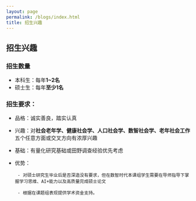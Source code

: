 ```yaml
---
layout: page
permalink: /blogs/index.html
title: 招生兴趣
---
```


## **招生兴趣**
###  招生数量
- 本科生：每年**1~2名**
- 硕士生：每年**至少1名**

### 招生要求：
- 品格：诚实善良，踏实认真
- 兴趣：对**社会老年学、健康社会学、人口社会学、数智社会学、老年社会工作**五个任意方面或交叉方向有浓厚兴趣
- 基础：有量化研究基础或田野调查经验优先考虑 
- 优势： 

       - 对硕士研究生毕业后是否深造没有要求，但在数智时代本课组学生需要在导师指导下掌握学习思维、AI+能力以及高质量完成硕士论文
       
       - 根据在课题组表现提供学术资金支持。

<br>
